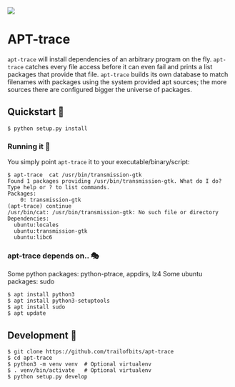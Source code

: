 ![](https://gist.githubusercontent.com/feliam/f837ff5af70b4786eb39bda2b829eacd/raw/7f3a3af57e0040e574673742d41938661a8cb88e/jdi.svg?sanitize=1)

# APT-trace
`apt-trace` will install dependencies of an arbitrary program on the fly. 
`apt-trace` catches every file access before it can even fail and prints a list packages that provide that file. 
`apt-trace` builds its own database to match filenames with packages using the system provided apt sources; the more sources there are configured bigger the universe of packages.

## Quickstart 🚀
```commandline
$ python setup.py install
```

### Running it 🏃
You simply point `apt-trace` it to your executable/binary/script:
```console
$ apt-trace  cat /usr/bin/transmission-gtk
Found 1 packages providing /usr/bin/transmission-gtk. What do I do?
Type help or ? to list commands.
Packages:
    0: transmission-gtk
(apt-trace) continue
/usr/bin/cat: /usr/bin/transmission-gtk: No such file or directory
Dependencies:
  ubuntu:locales
  ubuntu:transmission-gtk
  ubuntu:libc6
```

### apt-trace depends on.. 🎭
Some python packages: python-ptrace, appdirs, lz4 
Some ubuntu packages: sudo

```commandline
$ apt install python3
$ apt install python3-setuptools
$ apt install sudo
$ apt update
```

## Development 👷
```commandline
$ git clone https://github.com/trailofbits/apt-trace
$ cd apt-trace
$ python3 -m venv venv  # Optional virtualenv
$ . venv/bin/activate   # Optional virtualenv
$ python setup.py develop
```
